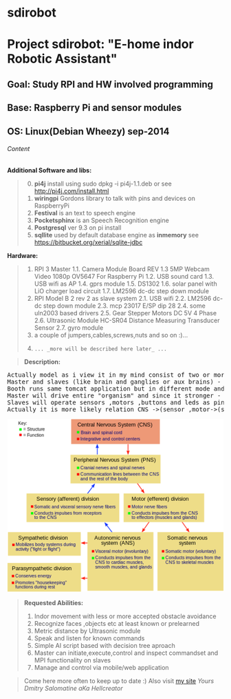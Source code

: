 # sdirobot
# Project sdirobot:	"E-home indor Robotic Assistant"
## Goal:	Study RPI and HW involved programming
## Base:	Raspberry Pi and sensor modules
## OS:	Linux(Debian Wheezy) sep-2014

###### Content
**Additional Software and libs:**	
>0. **pi4j** install using sudo dpkg -i pi4j-1.1.deb or see http://pi4j.com/install.html
>1.	**wiringpi** Gordons library to talk with pins and devices on RaspberryPi
>2.	**Festival** is an text to speech engine
>3.	**Pocketsphinx** is an Speech Recognition engine
>4. **Postgresql** ver 9.3 on pi install
>5. **sqllite** used by default database engine as **inmemory** see https://bitbucket.org/xerial/sqlite-jdbc

**Hardware:**	
>1.	RPI 3 Master
>1.1.	Camera Module Board REV 1.3 5MP Webcam Video 1080p OV5647 For Raspberry Pi
>1.2.	USB sound card
>1.3.	USB wifi as AP
>1.4.	gprs module
>1.5.	DS1302
>1.6.	solar panel with LiO charger load circuit
>1.7.	LM2596 dc-dc step down module
>2.	RPI Model B 2 rev 2 as slave system
>2.1.	USB wifi
>2.2.	LM2596 dc-dc step down module
>2.3.	mcp 23017 E/SP dip 28
>2.4.	some uln2003 based drivers
>2.5.	Gear Stepper Motors DC 5V 4 Phase
>2.6.	Ultrasonic Module HC-SR04 Distance Measuring Transducer Sensor
>2.7.	gyro module
>3.	a couple of jumpers,cables,screws,nuts and so on :)...
>4.		... _more will be described here later_ ...

>**Description:**
<pre>
Actually model as i view it in my mind consist of two or more rpi's 
Master and slaves (like brain and ganglies or aux brains) - in the future i will be able to grow it and made grid by adding one more rpi
Booth runs same tomcat application but in different mode and interacts via http or via rs232 protocol with MAX232 seria chip
Master will drive entire "organism" and since it stronger - will do some opencv and text to speach stuff
Slaves will operate sensors ,motors ,buttons and leds as pin or i2c connected devices.
Actually it is more likely relation CNS ->(sensor ,motor->(somatic , autonomous)) divisions
</pre>
![NS Schema](https://github.com/dimasalomatine/sdirobot/blob/master/doc/NSdiagram.svg.png)

>**Requested Abilities:**
>1.	Indor movement with less or more accepted obstacle avoidance
>2.	Recognize faces ,objects etc at least known or prelearned
>3.	Metric distance by Ultrasonic module
>4.	Speak and listen for known commands
>5.	Simple AI script based with decision tree aproach
>6. Master can initiate,execute,control and inspect commandset and MPI functionality on slaves 
>7. Manage and control via mobile/web application

>Come here more often to keep up to date :)
>Also visit  [my site](hellcreator.esy.es)
>_Yours_
_Dmitry Salomatine aKa Hellcreator_

